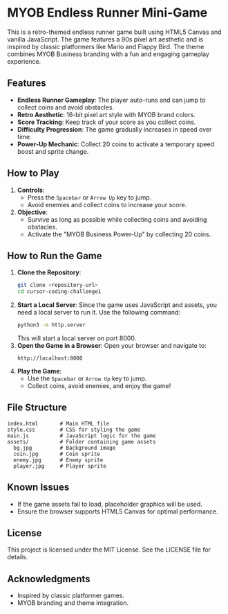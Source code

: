 # MYOB Endless Runner Mini-Game

This is a retro-themed endless runner game built using HTML5 Canvas and vanilla JavaScript. The game features a 90s pixel art aesthetic and is inspired by classic platformers like Mario and Flappy Bird. The theme combines MYOB Business branding with a fun and engaging gameplay experience.

## Features
- **Endless Runner Gameplay**: The player auto-runs and can jump to collect coins and avoid obstacles.
- **Retro Aesthetic**: 16-bit pixel art style with MYOB brand colors.
- **Score Tracking**: Keep track of your score as you collect coins.
- **Difficulty Progression**: The game gradually increases in speed over time.
- **Power-Up Mechanic**: Collect 20 coins to activate a temporary speed boost and sprite change.

## How to Play
1. **Controls**:
   - Press the `Spacebar` or `Arrow Up` key to jump.
   - Avoid enemies and collect coins to increase your score.
2. **Objective**:
   - Survive as long as possible while collecting coins and avoiding obstacles.
   - Activate the "MYOB Business Power-Up" by collecting 20 coins.

## How to Run the Game
1. **Clone the Repository**:
   ```bash
   git clone <repository-url>
   cd cursor-coding-challenge1
   ```
2. **Start a Local Server**:
   Since the game uses JavaScript and assets, you need a local server to run it. Use the following command:
   ```bash
   python3 -m http.server
   ```
   This will start a local server on port 8000.
3. **Open the Game in a Browser**:
   Open your browser and navigate to:
   ```
   http://localhost:8000
   ```
4. **Play the Game**:
   - Use the `Spacebar` or `Arrow Up` key to jump.
   - Collect coins, avoid enemies, and enjoy the game!

## File Structure
```
index.html       # Main HTML file
style.css        # CSS for styling the game
main.js          # JavaScript logic for the game
assets/          # Folder containing game assets
  bg.jpg         # Background image
  coin.jpg       # Coin sprite
  enemy.jpg      # Enemy sprite
  player.jpg     # Player sprite
```

## Known Issues
- If the game assets fail to load, placeholder graphics will be used.
- Ensure the browser supports HTML5 Canvas for optimal performance.

## License
This project is licensed under the MIT License. See the LICENSE file for details.

## Acknowledgments
- Inspired by classic platformer games.
- MYOB branding and theme integration.
